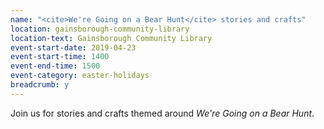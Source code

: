 ```yaml
---
name: "<cite>We're Going on a Bear Hunt</cite> stories and crafts"
location: gainsborough-community-library
location-text: Gainsborough Community Library
event-start-date: 2019-04-23
event-start-time: 1400
event-end-time: 1500
event-category: easter-holidays
breadcrumb: y
---
```


Join us for stories and crafts themed around <cite>We're Going on a Bear Hunt</cite>.

